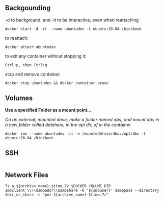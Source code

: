 
## Backgounding
-d to background, and -it to be interactive, even when reattaching
```
docker start -d -it --name ubuntudev -t ubuntu:20.04 /bin/bash 
```
to reattach:
```
docker attach ubuntudev
```
to exit any container without stopping it:
```
Ctrl+p, then Ctrl+q
```
stop and remove container:
```
docker stop ubuntudev && docker container prune
```


## Volumes

**Use a specified Folder as a mount point...**

*On an external, mounted drive, make a folder named dbs, 
and mount dbs in a new folder called datahere, in the opt dir, of in the container*
```
docker run --name ubuntudev -it -v /mounteddrive/dbs:/opt/dbs -t ubuntu:20.04 /bin/bash
```

## SSH
```
```


## Network Files

```
7z a ${archive_name}-$time.7z $DOCKER_VOLUME_DIR
smbclient \\\\$smbaddr\\$smbshare -U '${smbuser}' $smbpass --directory $dir_on_share -c "put ${archive_name}-$time.7z"
```

